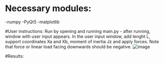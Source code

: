 # Necessary modules:
-numpy
-PyQt5
-matplotlib

#User instructions:
Run by opening and running main.py - after running, window with user input appears. In the user input window, add lenght L, support coordinates Xa and Xb, moment of inertia Jz and apply forces. Note that force or linear load facing downwards should be negative.
![image](https://user-images.githubusercontent.com/94861828/148649023-289b3766-a5f5-4034-b3ea-6193af2bb383.png)

#Results:



